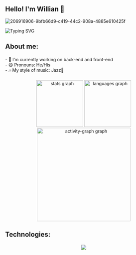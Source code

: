 <h2 align="left">Hello! I'm Willian 🖖</h2>

![206916906-9bfb66d9-c419-44c2-908a-4885e610425f](https://github.com/user-attachments/assets/a4d24e3c-9ec9-4d1b-a9b4-8a6481a7360b)

![Typing SVG](https://readme-typing-svg.demolab.com?font=Fira+Code&pause=1000&color=9644CD&center=true&vCenter=true&width=1000&lines=Hello%2C+my+name+is+Willian+Richter+🖖;I+am+Software+Developer;Welcome+to+my+Github)

###

## <p width="25px" height="25px"> About me:

<p align="left">- 🔭 I’m currently working on back-end and front-end<br>- 😄 Pronouns: He/His<br>- 🎶 My style of music: Jazz🎷</p>

###

<div align="center">
  <img src="https://github-readme-stats.vercel.app/api?username=Willian829&hide_title=false&hide_rank=false&show_icons=true&include_all_commits=true&count_private=true&disable_animations=false&theme=midnight-purple&locale=en&hide_border=false" height="150" alt="stats graph"  />
  <img src="https://github-readme-stats.vercel.app/api/top-langs?username=Willian829&locale=en&hide_title=false&layout=compact&card_width=320&langs_count=5&theme=midnight-purple&hide_border=false" height="150" alt="languages graph"  />
  <img src="https://github-readme-activity-graph.vercel.app/graph?username=Willian829&radius=16&theme=midnight-purple&area=true&order=5&hide_title=false&hide_border=true" height="300" alt="activity-graph graph"  />
</div>

###

## <p width="25px" height="25px"> Technologies:

<p align="center">
  <a href="https://skillicons.dev">
    <img src="https://skillicons.dev/icons?i=java,php,py,c,js,ts,html,css,bootstrap,tailwind,react,nextjs,nodejs,spring,git,azure,babel,cpp,eclipse,electron,figma,github,godot,idea,jquery,kotlin,lua,mongodb,mysql,nestjs,netlify,notion,npm,obsidian,ps,phpstorm,prismapycharm,redux,ruby,sass,threejs,vue,yarn,vite&perline=9" />
  </a>
</p>

###
